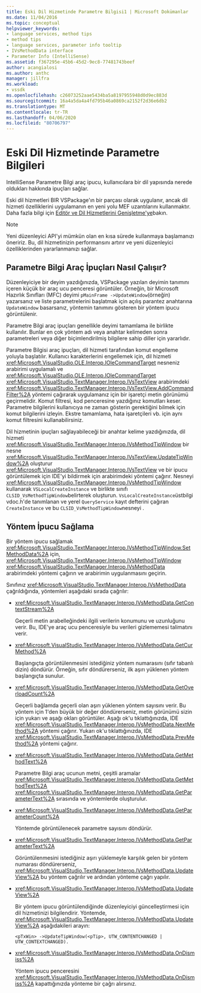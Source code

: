 ```yaml
---
title: Eski Dil Hizmetinde Parametre Bilgisi1 | Microsoft Dokümanlar
ms.date: 11/04/2016
ms.topic: conceptual
helpviewer_keywords:
- language services, method tips
- method tips
- language services, parameter info tooltip
- IVsMethodData interface
- Parameter Info (IntelliSense)
ms.assetid: f367295e-45b6-45d2-9ec8-77481743beef
author: acangialosi
ms.author: anthc
manager: jillfra
ms.workload:
- vssdk
ms.openlocfilehash: c26073252aae5434ba5a8197955948d0d9ec883d
ms.sourcegitcommit: 16a4a5da4a4fd795b46a0869ca2152f2d36e6db2
ms.translationtype: MT
ms.contentlocale: tr-TR
ms.lasthandoff: 04/06/2020
ms.locfileid: "80706797"
---
```

# <a name="parameter-info-in-a-legacy-language-service"></a>Eski Dil Hizmetinde Parametre Bilgileri
IntelliSense Parametre Bilgi araç ipucu, kullanıcılara bir dil yapısında nerede oldukları hakkında ipuçları sağlar.

 Eski dil hizmetleri BIR VSPackage'ın bir parçası olarak uygulanır, ancak dil hizmeti özelliklerini uygulamanın en yeni yolu MEF uzantılarını kullanmaktır. Daha fazla bilgi için [Editör ve Dil Hizmetlerini Genişletme'ye](../../extensibility/extending-the-editor-and-language-services.md)bakın.

> [!NOTE]
> Yeni düzenleyici API'yi mümkün olan en kısa sürede kullanmaya başlamanızı öneririz. Bu, dil hizmetinizin performansını artırır ve yeni düzenleyici özelliklerinden yararlanmanızı sağlar.

## <a name="how-parameter-info-tooltips-work"></a>Parametre Bilgi Araç İpuçları Nasıl Çalışır?
 Düzenleyiciye bir deyim yazdığınızda, VSPackage yazılan deyimin tanımını içeren küçük bir araç ucu penceresi görüntüler. Örneğin, bir Microsoft Hazırlık Sınıfları (MFC) deyimi `pMainFrame ->UpdateWindow`(örneğin) yazarsanız ve liste parametrelerini başlatmak için açılış parantez anahtarına `UpdateWindow` basarsanız, yöntemin tanımını gösteren bir yöntem ipucu görüntülenir.

 Parametre Bilgi araç ipuçları genellikle deyimi tamamlama ile birlikte kullanılır. Bunlar en çok yöntem adı veya anahtar kelimeden sonra parametreleri veya diğer biçimlendirilmiş bilgilere sahip diller için yararlıdır.

 Parametre Bilgisi araç ipuçları, dil hizmeti tarafından komut engelleme yoluyla başlatılır. Kullanıcı karakterlerini engellemek için, dil hizmeti <xref:Microsoft.VisualStudio.OLE.Interop.IOleCommandTarget> nesneniz arabirimi uygulamalı ve <xref:Microsoft.VisualStudio.OLE.Interop.IOleCommandTarget> <xref:Microsoft.VisualStudio.TextManager.Interop.IVsTextView> arabirimdeki <xref:Microsoft.VisualStudio.TextManager.Interop.IVsTextView.AddCommandFilter%2A> yöntemi çağırarak uygulamanız için bir işaretçi metin görünümü geçirmelidir. Komut filtresi, kod penceresine yazdığınız komutları keser. Parametre bilgilerini kullanıcıya ne zaman gösterin gerektiğini bilmek için komut bilgilerini izleyin. Ekstre tamamlama, hata işaretçileri vb. için aynı komut filtresini kullanabilirsiniz.

 Dil hizmetinin ipuçları sağlayabileceği bir anahtar kelime yazdığınızda, dil hizmeti <xref:Microsoft.VisualStudio.TextManager.Interop.IVsMethodTipWindow> bir nesne <xref:Microsoft.VisualStudio.TextManager.Interop.IVsTextView.UpdateTipWindow%2A> oluşturur <xref:Microsoft.VisualStudio.TextManager.Interop.IVsTextView> ve bir ipucu görüntülemek için IDE'yi bildirmek için arabirimdeki yöntemi çağırır. Nesneyi <xref:Microsoft.VisualStudio.TextManager.Interop.IVsMethodTipWindow> kullanarak `VSLocalCreateInstance` ve birlikte sınıfı `CLSID_VsMethodTipWindow`belirterek oluşturun. `VsLocalCreateInstance`üstbilgi vdoc.h'de tanımlanan ve yerel `QueryService` kayıt defterini çağıran `CreateInstance` ve bu `CLSID_VsMethodTipWindow`nesneyi .

## <a name="providing-a-method-tip"></a>Yöntem İpucu Sağlama
 Bir yöntem ipucu sağlamak <xref:Microsoft.VisualStudio.TextManager.Interop.IVsMethodTipWindow.SetMethodData%2A> için, <xref:Microsoft.VisualStudio.TextManager.Interop.IVsMethodTipWindow> <xref:Microsoft.VisualStudio.TextManager.Interop.IVsMethodData> arabirimdeki yöntemi çağırın ve arabirimin uygulanmasını geçirin.

 Sınıfınız <xref:Microsoft.VisualStudio.TextManager.Interop.IVsMethodData> çağrıldığında, yöntemleri aşağıdaki sırada çağrılır:

- <xref:Microsoft.VisualStudio.TextManager.Interop.IVsMethodData.GetContextStream%2A>

     Geçerli metin arabelleğindeki ilgili verilerin konumunu ve uzunluğunu verir. Bu, IDE'ye araç ucu penceresiyle bu verileri gizlememesi talimatını verir.

- <xref:Microsoft.VisualStudio.TextManager.Interop.IVsMethodData.GetCurMethod%2A>

     Başlangıçta görüntülenmesini istediğiniz yöntem numarasını (sıfır tabanlı dizin) döndürür. Örneğin, sıfır döndürerseniz, ilk aşırı yüklenen yöntem başlangıçta sunulur.

- <xref:Microsoft.VisualStudio.TextManager.Interop.IVsMethodData.GetOverloadCount%2A>

     Geçerli bağlamda geçerli olan aşırı yüklenen yöntem sayısını verir. Bu yöntem için 1'den büyük bir değer döndürerseniz, metin görünümü sizin için yukarı ve aşağı okları görüntüler. Aşağı ok'u tıklattığınızda, IDE <xref:Microsoft.VisualStudio.TextManager.Interop.IVsMethodData.NextMethod%2A> yöntemi çağırır. Yukarı ok'u tıklattığınızda, IDE <xref:Microsoft.VisualStudio.TextManager.Interop.IVsMethodData.PrevMethod%2A> yöntemi çağırır.

- <xref:Microsoft.VisualStudio.TextManager.Interop.IVsMethodData.GetMethodText%2A>

     Parametre Bilgi araç ucunun metni, çeşitli aramalar <xref:Microsoft.VisualStudio.TextManager.Interop.IVsMethodData.GetMethodText%2A> <xref:Microsoft.VisualStudio.TextManager.Interop.IVsMethodData.GetParameterText%2A> sırasında ve yöntemlerde oluşturulur.

- <xref:Microsoft.VisualStudio.TextManager.Interop.IVsMethodData.GetParameterCount%2A>

     Yöntemde görüntülenecek parametre sayısını döndürür.

- <xref:Microsoft.VisualStudio.TextManager.Interop.IVsMethodData.GetParameterText%2A>

     Görüntülenmesini istediğiniz aşırı yüklemeyle karşılık gelen bir yöntem numarası döndürerseniz, <xref:Microsoft.VisualStudio.TextManager.Interop.IVsMethodData.UpdateView%2A> bu yöntem çağrılır ve ardından yönteme çağrı yapılır.

- <xref:Microsoft.VisualStudio.TextManager.Interop.IVsMethodData.UpdateView%2A>

     Bir yöntem ipucu görüntülendiğinde düzenleyiciyi güncelleştirmesi için dil hizmetinizi bilgilendirir. Yöntemde, <xref:Microsoft.VisualStudio.TextManager.Interop.IVsMethodData.UpdateView%2A> aşağıdakileri arayın:

    ```
    <pTxWin> ->UpdateTipWindow(<pTip>, UTW_CONTENTCHANGED | UTW_CONTEXTCHANGED).
    ```

- <xref:Microsoft.VisualStudio.TextManager.Interop.IVsMethodData.OnDismiss%2A>

     Yöntem ipucu penceresini <xref:Microsoft.VisualStudio.TextManager.Interop.IVsMethodData.OnDismiss%2A> kapattığınızda yönteme bir çağrı alırsınız.
